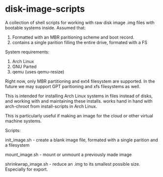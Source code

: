 # disk-image-scripts
A collection of shell scripts for working with raw disk image .img files with
bootable systems inside. Assumed that:
1. Formatted with an MBR paritioning scheme and boot record.
2. contains a single parition filling the entire drive, formated with a FS

System requirements:
1. Arch Linux
2. GNU Parted
3. qemu (uses qemu-resize)

Right now, only MBR partitioning and ext4 filesystem are supported. In the
future we may support GPT paritioning and xfs filesystems as well.

This is intended for installing Arch Linux systems in files instead of disks,
and working with and maintaining these installs. works hand in hand with
arch-chroot from install-scripts in Arch Linux.

This is particularly useful if making an image for the cloud or other virtual
machine systems.

Scripts:

init_image.sh - create a blank image file, formated with a single parition and a
filesystem

mount_image.sh - mount or unmount a previously made image

shrinkwrap_image.sh - reduce an .img to its smallest possible size. Especially
for export.


